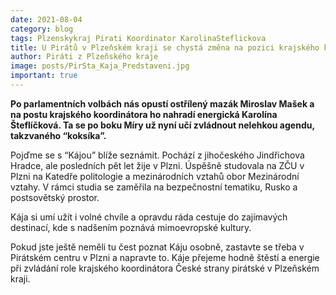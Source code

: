 ```yaml
---
date: 2021-08-04
category: blog
tags: Plzenskykraj Pirati Koordinator KarolinaSteflickova 
title: U Pirátů v Plzeňském kraji se chystá změna na pozici krajského koordinátora
author: Piráti z Plzeňského kraje
image: posts/PirSta_Kaja_Predstaveni.jpg
important: true
---
```


**Po parlamentních volbách nás opustí ostřílený mazák Miroslav Mašek a na postu krajského koordinátora ho nahradí energická Karolína Šteflíčková. Ta se po boku Míry už nyní učí zvládnout nelehkou agendu, takzvaného “koksíka”.**

Pojďme se s “Kájou” blíže seznámit. Pochází z jihočeského Jindřichova Hradce, ale posledních pět let žije v Plzni. Úspěšně studovala na ZČU v Plzni na Katedře politologie a mezinárodních vztahů obor Mezinárodní vztahy. V rámci studia se zaměřila na bezpečnostní tematiku, Rusko a postsovětský prostor.

Kája si umí užít i volné chvíle a opravdu ráda cestuje do zajímavých destinací, kde  s nadšením poznává mimoevropské kultury.

Pokud jste ještě neměli tu čest poznat Káju osobně, zastavte se třeba v Pirátském centru v Plzni a napravte to. Káje přejeme hodně štěstí a energie při zvládání role krajského koordinátora České strany pirátské v Plzeňském kraji.
